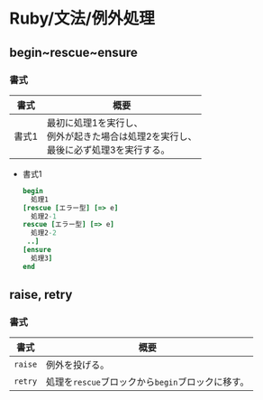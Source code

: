 # Ruby/文法/例外処理

## begin~rescue~ensure

### 書式

| 書式  | 概要                                                         |
| ----- | ------------------------------------------------------------ |
| 書式1 | 最初に処理1を実行し、<br />例外が起きた場合は処理2を実行し、<br />最後に必ず処理3を実行する。 |

- 書式1

  ```ruby
  begin 
    処理1
  [rescue [エラー型] [=> e]
    処理2-1
  rescue [エラー型] [=> e]
    処理2-2
   ..]
  [ensure
    処理3]
  end
  ```

## raise, retry

### 書式

| 書式    | 概要                                              |
| ------- | ------------------------------------------------- |
| `raise` | 例外を投げる。                                    |
| `retry` | 処理を`rescue`ブロックから`begin`ブロックに移す。 |
